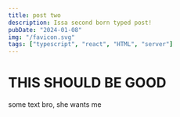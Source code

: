 ```yaml
---
title: post two
description: Issa second born typed post!
pubDate: "2024-01-08"
img: "/favicon.svg"
tags: ["typescript", "react", "HTML", "server"]
---
```


# THIS SHOULD BE GOOD

some text bro, she wants me
